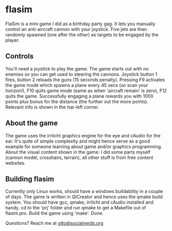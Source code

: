 # flasim

FlaSim is a mini game I did as a birthday party gag. It lets you manually control an anti-aircraft cannon with your joystick. Five jets are then randomly spawned (one after the other) as targets to be engaged by the player.

## Controls

You'll need a joystick to play the game. The game starts out with no enemies so you can get used to steering the cannons. Joystick button 1 fires, button 2 reloads the guns (15 seconds penalty). Pressing F9 activates the game mode which spawns a plane every 45 secs (so scan your horizon!), F10 quits game mode (same as when 'aircraft remain' is zero), F12 quits the game.
Successfully engaging a plane rewards you with 1000 points plus bonus for the distance (the further out the more points). Relevant info is shown in the top-left corner.

## About the game

The game uses the irrlicht graphics engine for the eye and cAudio for the ear. It's quite of simple complexity and might hence serve as a good example for someone learning about game and/or graphics programming.
About the visual content shown in the game: I did some parts myself (cannon model, crosshairs, terrain), all other stuff is from free content websites. 

## Building flasim

Currently only Linux works, should have a windows buildability in a couple of days.
The game is written in QtCreator and hence uses the qmake build system. You should have gcc, qmake, irrlicht and cAudio installed and handy.
cd to the 'prj' folder and run qmake to get a Makefile out of flasim.pro. Build the game using 'make'. Done.

Questions? Reach me at otto@socialnerds.org
